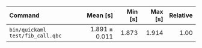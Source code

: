 | Command | Mean [s] | Min [s] | Max [s] | Relative |
|:---|---:|---:|---:|---:|
| `bin/quickaml test/fib_call.qbc` | 1.891 ± 0.011 | 1.873 | 1.914 | 1.00 |
